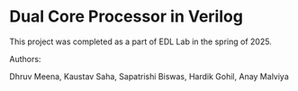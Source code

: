 # Dual Core Processor in Verilog
This project was completed as a part of EDL Lab in the spring of 2025. 

Authors:

Dhruv Meena, Kaustav Saha, Sapatrishi Biswas, Hardik Gohil, Anay Malviya
